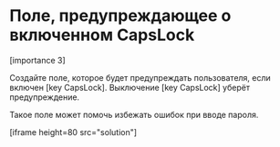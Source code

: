# Поле, предупреждающее о включенном CapsLock

[importance 3]

Создайте поле, которое будет предупреждать пользователя, если включен [key CapsLock]. Выключение [key CapsLock] уберёт предупреждение. 

Такое поле может помочь избежать ошибок при вводе пароля.

[iframe height=80 src="solution"]

